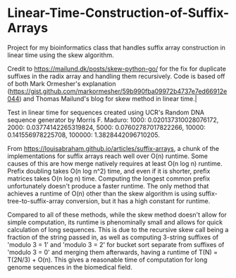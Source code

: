 # Linear-Time-Construction-of-Suffix-Arrays
Project for my bioinformatics class that handles suffix array construction in linear time using the skew algorithm.

Credit to https://mailund.dk/posts/skew-python-go/ for the fix for duplicate suffixes in the radix array and handling them recursively. Code is based off of both Mark Ormesher's explanation (https://gist.github.com/markormesher/59b990fba09972b4737e7ed66912e044) and Thomas Mailund's blog for skew method in linear time.|

Test in linear time for sequences created using UCR's Random DNA sequence generator by Morris F. Maduro: 1000: 0.020137310028076172, 2000: 0.03774142265319824, 5000: 0.07602787017822266, 10000: 0.141556978225708, 100000: 1.3828442096710205.

From https://louisabraham.github.io/articles/suffix-arrays, a chunk of the implementations for suffix arrays reach well over O(n) runtime. Some causes of this are how merge natively requires at least O(n log n) runtime. Prefix doubling takes O(n log n^2) time, and even if it is shorter, prefix matrices takes O(n log n) time. Computing the longest common prefix unfortunately doesn't produce a faster runtime. The only method that achieves a runtime of O(n) other than the skew algorithm is using suffix-tree-to-suffix-array conversion, but it has a high constant for runtime. 

Compared to all of these methods, while the skew method doesn't allow for simple computation, its runtime is phenominally small and allows for quick calculation of long sequences. This is due to the recursive skew call being a fraction of the string passed in, as well as computing 3-string suffixes of 'modulo 3 = 1' and 'modulo 3 = 2' for bucket sort separate from suffixes of 'modulo 3 = 0' and merging them afterwards, having a runtime of T(N) = T(2N/3) + O(n). This gives a reasonable time of computation for long genome sequences in the biomedical field.
